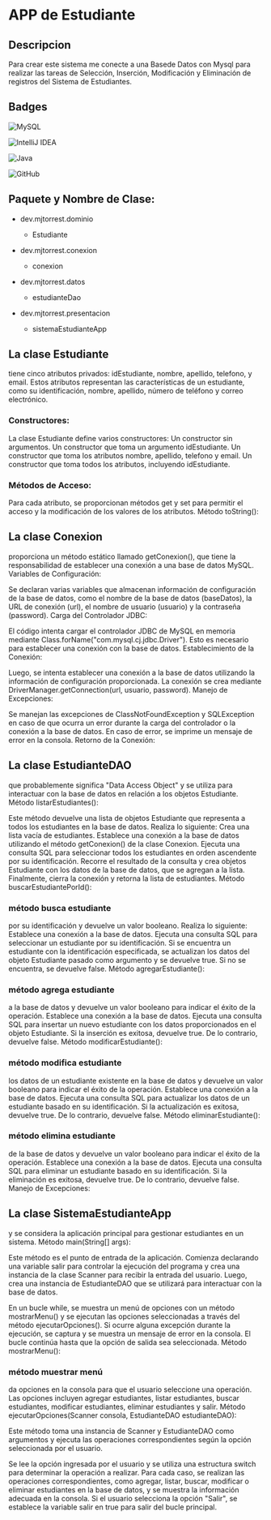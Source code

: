 
# APP de Estudiante 

## Descripcion 
Para crear este sistema me conecte a una Basede Datos con Mysql para realizar las tareas de Selección, Inserción, Modificación y Eliminación de registros del Sistema de Estudiantes.

## 


## Badges

![MySQL](https://img.shields.io/badge/mysql-%2300f.svg?style=for-the-badge&logo=mysql&logoColor=white)

![IntelliJ IDEA](https://img.shields.io/badge/IntelliJIDEA-000000.svg?style=for-the-badge&logo=intellij-idea&logoColor=white)

![Java](https://img.shields.io/badge/java-%23ED8B00.svg?style=for-the-badge&logo=openjdk&logoColor=white)

![GitHub](https://img.shields.io/badge/github%20actions-%232671E5.svg?style=for-the-badge&logo=githubactions&logoColor=white)





## Paquete y Nombre de Clase:

- dev.mjtorrest.dominio
  - Estudiante

- dev.mjtorrest.conexion
  - conexion

- dev.mjtorrest.datos
  - estudianteDao

- dev.mjtorrest.presentacion
  - sistemaEstudianteApp


## La clase Estudiante

tiene cinco atributos privados: idEstudiante, nombre, apellido, telefono, y email. Estos atributos representan las características de un estudiante, como su identificación, nombre, apellido, número de teléfono y correo electrónico.

### Constructores:

La clase Estudiante define varios constructores:
Un constructor sin argumentos.
Un constructor que toma un argumento idEstudiante.
Un constructor que toma los atributos nombre, apellido, telefono y email.
Un constructor que toma todos los atributos, incluyendo idEstudiante.

### Métodos de Acceso:

Para cada atributo, se proporcionan métodos get y set para permitir el acceso y la modificación de los valores de los atributos.
Método toString():

## La clase Conexion

proporciona un método estático llamado getConexion(), que tiene la responsabilidad de establecer una conexión a una base de datos MySQL.
Variables de Configuración:

Se declaran varias variables que almacenan información de configuración de la base de datos, como el nombre de la base de datos (baseDatos), la URL de conexión (url), el nombre de usuario (usuario) y la contraseña (password).
Carga del Controlador JDBC:

El código intenta cargar el controlador JDBC de MySQL en memoria mediante Class.forName("com.mysql.cj.jdbc.Driver"). Esto es necesario para establecer una conexión con la base de datos.
Establecimiento de la Conexión:

Luego, se intenta establecer una conexión a la base de datos utilizando la información de configuración proporcionada. La conexión se crea mediante DriverManager.getConnection(url, usuario, password).
Manejo de Excepciones:

Se manejan las excepciones de ClassNotFoundException y SQLException en caso de que ocurra un error durante la carga del controlador o la conexión a la base de datos. En caso de error, se imprime un mensaje de error en la consola.
Retorno de la Conexión:

## La clase EstudianteDAO

que probablemente significa "Data Access Object" y se utiliza para interactuar con la base de datos en relación a los objetos Estudiante.
Método listarEstudiantes():

Este método devuelve una lista de objetos Estudiante que representa a todos los estudiantes en la base de datos. Realiza lo siguiente:
Crea una lista vacía de estudiantes.
Establece una conexión a la base de datos utilizando el método getConexion() de la clase Conexion.
Ejecuta una consulta SQL para seleccionar todos los estudiantes en orden ascendente por su identificación.
Recorre el resultado de la consulta y crea objetos Estudiante con los datos de la base de datos, que se agregan a la lista.
Finalmente, cierra la conexión y retorna la lista de estudiantes.
Método buscarEstudiantePorId():

### método busca estudiante

por su identificación y devuelve un valor booleano. Realiza lo siguiente:
Establece una conexión a la base de datos.
Ejecuta una consulta SQL para seleccionar un estudiante por su identificación.
Si se encuentra un estudiante con la identificación especificada, se actualizan los datos del objeto Estudiante pasado como argumento y se devuelve true. Si no se encuentra, se devuelve false.
Método agregarEstudiante():

### método agrega estudiante

a la base de datos y devuelve un valor booleano para indicar el éxito de la operación.
Establece una conexión a la base de datos.
Ejecuta una consulta SQL para insertar un nuevo estudiante con los datos proporcionados en el objeto Estudiante.
Si la inserción es exitosa, devuelve true. De lo contrario, devuelve false.
Método modificarEstudiante():

### método modifica estudiante

los datos de un estudiante existente en la base de datos y devuelve un valor booleano para indicar el éxito de la operación.
Establece una conexión a la base de datos.
Ejecuta una consulta SQL para actualizar los datos de un estudiante basado en su identificación.
Si la actualización es exitosa, devuelve true. De lo contrario, devuelve false.
Método eliminarEstudiante():

### método elimina estudiante

de la base de datos y devuelve un valor booleano para indicar el éxito de la operación.
Establece una conexión a la base de datos.
Ejecuta una consulta SQL para eliminar un estudiante basado en su identificación.
Si la eliminación es exitosa, devuelve true. De lo contrario, devuelve false.
Manejo de Excepciones:


## La clase SistemaEstudianteApp

y se considera la aplicación principal para gestionar estudiantes en un sistema.
Método main(String[] args):

Este método es el punto de entrada de la aplicación. Comienza declarando una variable salir para controlar la ejecución del programa y crea una instancia de la clase Scanner para recibir la entrada del usuario.
Luego, crea una instancia de EstudianteDAO que se utilizará para interactuar con la base de datos.

En un bucle while, se muestra un menú de opciones con un método mostrarMenu() y se ejecutan las opciones seleccionadas a través del método ejecutarOpciones(). Si ocurre alguna excepción durante la ejecución, se captura y se muestra un mensaje de error en la consola.
El bucle continúa hasta que la opción de salida sea seleccionada.
Método mostrarMenu():

### método muestrar menú

da opciones en la consola para que el usuario seleccione una operación. Las opciones incluyen agregar estudiantes, listar estudiantes, buscar estudiantes, modificar estudiantes, eliminar estudiantes y salir.
Método ejecutarOpciones(Scanner consola, EstudianteDAO estudianteDAO):

Este método toma una instancia de Scanner y EstudianteDAO como argumentos y ejecuta las operaciones correspondientes según la opción seleccionada por el usuario.

Se lee la opción ingresada por el usuario y se utiliza una estructura switch para determinar la operación a realizar.
Para cada caso, se realizan las operaciones correspondientes, como agregar, listar, buscar, modificar o eliminar estudiantes en la base de datos, y se muestra la información adecuada en la consola.
Si el usuario selecciona la opción "Salir", se establece la variable salir en true para salir del bucle principal.
